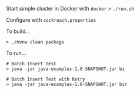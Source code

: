 Start simple cluster in Docker with `docker` > `./run.sh`

Configure with `cockroach.properties`

To build...
```
> ./mvnw clean package
```

To run...
```
# Batch Insert Test
> java -jar java-examples-1.0-SNAPSHOT.jar bi

# Batch Insert Test with Retry
> java -jar java-examples-1.0-SNAPSHOT.jar bir
```

